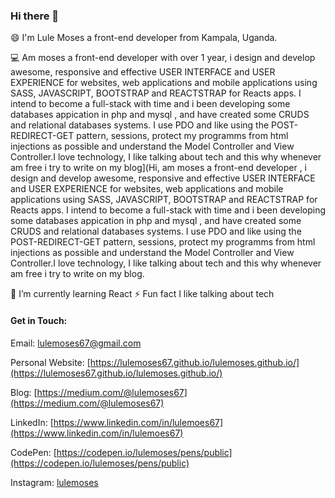### Hi there 👋

<!--
Here are some ideas to get you started:

- 🔭 I’m currently working on ...
- 🌱 I’m currently learning ...
- 👯 I’m looking to collaborate on ...
- 🤔 I’m looking for help with ...
- 💬 Ask me about ...
- 📫 How to reach me: ...
- 😄 Pronouns: ...
- ⚡ Fun fact: ...
-->


😄 I'm Lule Moses a front-end developer from Kampala, Uganda.

💻️ Am moses a front-end developer with over 1 year, i design and develop awesome, responsive and effective USER INTERFACE and USER EXPERIENCE for websites, web applications and mobile applications using SASS, JAVASCRIPT, BOOTSTRAP and REACTSTRAP for Reacts apps. I intend to become a full-stack with time and i been developing some databases appication in php and mysql , and have created some CRUDS and relational databases systems. I use PDO and like using the POST-REDIRECT-GET pattern, sessions, protect my programms from html injections as possible and understand the Model Controller and View Controller.I love technology, I like talking about tech and this why whenever am free i try to write on my blog](Hi, am moses a front-end developer , i design and develop awesome, responsive and effective USER INTERFACE and USER EXPERIENCE for websites, web applications and mobile applications using SASS, JAVASCRIPT, BOOTSTRAP and REACTSTRAP for Reacts apps. I intend to become a full-stack with time and i been developing some databases appication in php and mysql , and have created some CRUDS and relational databases systems. I use PDO and like using the POST-REDIRECT-GET pattern, sessions, protect my programms from html injections as possible and understand the Model Controller and View Controller.I love technology, I like talking about tech and this why whenever am free i try to write on my blog.

🌱 I’m currently learning React 
⚡ Fun fact I like talking about tech

#### Get in Touch:

Email: [lulemoses67@gmail.com](mailto:lulemoses67@gmail.com)

Personal Website: [https://lulemoses67.github.io/lulemoses.github.io/](https://lulemoses67.github.io/lulemoses.github.io/)

Blog: [https://medium.com/@lulemoses67](https://medium.com/@lulemoses67)

LinkedIn: [https://www.linkedin.com/in/lulemoes67](https://www.linkedin.com/in/lulemoes67)

CodePen: [https://codepen.io/lulemoses/pens/public](https://codepen.io/lulemoses/pens/public)

Instagram: [lulemoses](https://twitter.com/lulemoses67)

